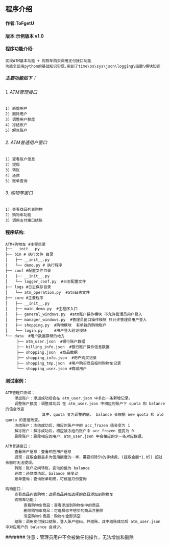## 程序介绍

#### 作者:ToFgetU
#### 版本:示例版本 v1.0
#### 程序功能介绍:
    实现ATM基本功能 + 购物车购买调用支付接口功能
    功能全部用python的基础知识实现,用到了time\os\sys\json\logging\函数\模块知识  
##### 主要功能如下：
######	1. ATM管理接口
	1) 新增用户
	2) 删除用户
	3) 调整用户额度
	4) 冻结账户
	5) 解冻账户

######	2. ATM普通用户窗口
	1) 查看账户信息
	2) 提现
	3) 转账
	4) 还款
	5) 账单查询

######	3. 购物车窗口
	1) 查看商品列表购物
	2) 购物车功能
	3) 调用支付接口结账 


#### 程序结构:

	ATM+购物车 #主程目录  
	├── __init__.py  
	├── bin # 执行文件 目录  
	│　　├── __init__.py  
	│　　└── demo.py # 执行程序  
	├── conf #配置文件目录  
	│　　├── __init__.py  
	│　　└── logger_conf.py  #日志配置文件  
	├── logs #日志保存目录  
	│　　└── atm_operation.py  #atm日志文件  
	├── core #主要程序  
	│　　├── __init__.py  
	│　　├── main_demo.py  #主程序入口  
	│　　├── general_windows.py  #atm账户操作模块 不允许管理员用户登入  
	│　　├── manager_windows.py  #管理员窗口操作模块 只允许管理员用户登入  
	│　　├── shopping.py  #购物模块  有单独的购物账户  
	│　　└── login.py     #用户登入验证模块  
	└── data  #用户数据存储的地方  
	　　　├── atm_user.json  #银行账户数据  
	　　　├── billing_info.json  #银行账户操作信息数据  
	　　　├── shopping.json  #商品数据  
	　　　├── shopping_info.json  #用户购买记录  
	　　　├── shopping_tmp.json  #用户购买商品临时购物车记录  
	　　　└── shopping_user.json #商城用户  

#### 测试案例：
	ATM管理口测试：
		添加账户：添加成功后会在 atm_user.json 中多出一条新增记录。
		调整账户额度：调整成功后 在 atm_user.json 中相应的账户下 quota 和 balance 的值会改变
					其中，quota 变为调整的值， balance 会根据 new quota 和 old quota 的差值改变。 
		冻结账户：冻结成功后，相应的账户中的 acc_frozen 值会变为 1
		解冻账户：解冻成功后，相应被冻结的账户中 acc_frozen 值变为 0
		删除账户：删除相应的用户，atm_user.json 中会相应的少一条对应数据。

	ATM普通窗口：
		查看账户信息：查看相应用户信息
		提现：提取金额最多为信用额度的一半，需要扣除5%的手续费，(提取金额*1.05) 超过余额时无法提现。
		转账：账户之间转账，变动的值为 balance
		还款：还款成功后，balance 值变动
		账单查询：查询账单明细，可根据月份查询
	
	购物窗口：
		查看商品列表购物：选择商品并加选择的商品添加到购物车
		购物车功能：
			查看购物车商品：查看添加到购物车中的商品
			删除购物车商品：可选择你不想买的商品并删除
			清空购物车商品：购物车全部清空
		结账：调用支付接口结账，登入账户密码，并结账，其中结账成功后 atm_user.json 中对应用户的 balance 会减少。
		
#######	注意：管理员用户不会被做任何操作，无法增加和删除  	
		


